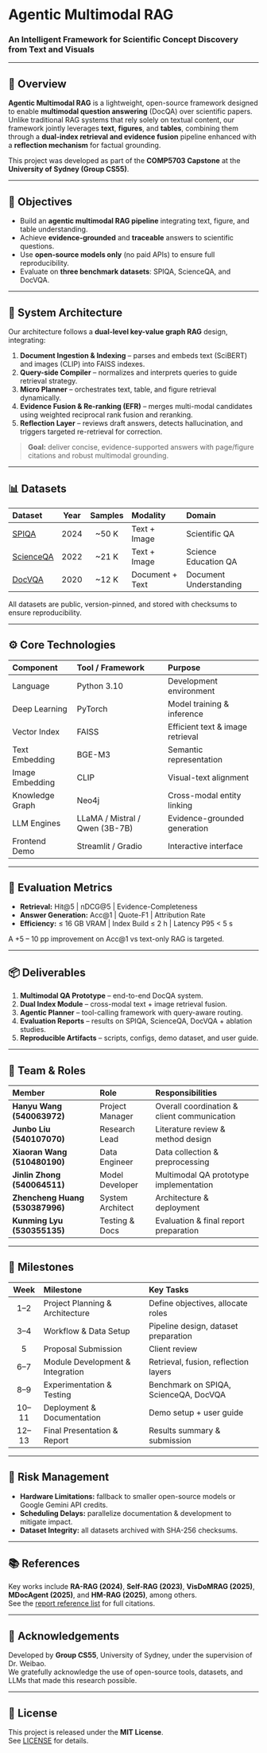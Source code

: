 # Agentic Multimodal RAG  
### An Intelligent Framework for Scientific Concept Discovery from Text and Visuals  

---

## 🧠 Overview
**Agentic Multimodal RAG** is a lightweight, open-source framework designed to enable **multimodal question answering** (DocQA) over scientific papers.  
Unlike traditional RAG systems that rely solely on textual content, our framework jointly leverages **text**, **figures**, and **tables**, combining them through a **dual-index retrieval and evidence fusion** pipeline enhanced with a **reflection mechanism** for factual grounding.

This project was developed as part of the **COMP5703 Capstone** at the **University of Sydney (Group CS55)**.

---

## 🎯 Objectives
- Build an **agentic multimodal RAG pipeline** integrating text, figure, and table understanding.  
- Achieve **evidence-grounded** and **traceable** answers to scientific questions.  
- Use **open-source models only** (no paid APIs) to ensure full reproducibility.  
- Evaluate on **three benchmark datasets**: SPIQA, ScienceQA, and DocVQA.  

---

## 🧩 System Architecture
Our architecture follows a **dual-level key-value graph RAG** design, integrating:
1. **Document Ingestion & Indexing** – parses and embeds text (SciBERT) and images (CLIP) into FAISS indexes.  
2. **Query-side Compiler** – normalizes and interprets queries to guide retrieval strategy.  
3. **Micro Planner** – orchestrates text, table, and figure retrieval dynamically.  
4. **Evidence Fusion & Re-ranking (EFR)** – merges multi-modal candidates using weighted reciprocal rank fusion and reranking.  
5. **Reflection Layer** – reviews draft answers, detects hallucination, and triggers targeted re-retrieval for correction.  

> **Goal:** deliver concise, evidence-supported answers with page/figure citations and robust multimodal grounding.

---

## 📊 Datasets
| Dataset | Year | Samples | Modality | Domain |  
|:--|:--:|:--:|:--|:--|  
| [SPIQA](https://huggingface.co/datasets/google/spiqa) | 2024 | ~50 K | Text + Image | Scientific QA |  
| [ScienceQA](https://github.com/lupantech/ScienceQA) | 2022 | ~21 K | Text + Image | Science Education QA |  
| [DocVQA](https://www.docvqa.org/datasets/docvqa) | 2020 | ~12 K | Document + Text | Document Understanding |  

All datasets are public, version-pinned, and stored with checksums to ensure reproducibility.

---

## ⚙️ Core Technologies
| Component | Tool / Framework | Purpose |  
|:--|:--|:--|  
| Language | Python 3.10 | Development environment |  
| Deep Learning | PyTorch | Model training & inference |  
| Vector Index | FAISS | Efficient text & image retrieval |  
| Text Embedding | BGE-M3 | Semantic representation |  
| Image Embedding | CLIP | Visual-text alignment |  
| Knowledge Graph | Neo4j | Cross-modal entity linking |  
| LLM Engines | LLaMA / Mistral / Qwen (3B-7B) | Evidence-grounded generation |  
| Frontend Demo | Streamlit / Gradio | Interactive interface |  

---

## 🧪 Evaluation Metrics
- **Retrieval:** Hit@5 | nDCG@5 | Evidence-Completeness  
- **Answer Generation:** Acc@1 | Quote-F1 | Attribution Rate  
- **Efficiency:** ≤ 16 GB VRAM | Index Build ≤ 2 h | Latency P95 < 5 s  

A +5 – 10 pp improvement on Acc@1 vs text-only RAG is targeted.

---

## 📦 Deliverables
1. **Multimodal QA Prototype** – end-to-end DocQA system.  
2. **Dual Index Module** – cross-modal text + image retrieval fusion.  
3. **Agentic Planner** – tool-calling framework with query-aware routing.  
4. **Evaluation Reports** – results on SPIQA, ScienceQA, DocVQA + ablation studies.  
5. **Reproducible Artifacts** – scripts, configs, demo dataset, and user guide.

---

## 👥 Team & Roles
| Member | Role | Responsibilities |  
|:--|:--|:--|  
| **Hanyu Wang (540063972)** | Project Manager | Overall coordination & client communication |  
| **Junbo Liu (540107070)** | Research Lead | Literature review & method design |  
| **Xiaoran Wang (510480190)** | Data Engineer | Data collection & preprocessing |  
| **Jinlin Zhong (540064511)** | Model Developer | Multimodal QA prototype implementation |  
| **Zhencheng Huang (530387996)** | System Architect | Architecture & deployment |  
| **Kunming Lyu (530355135)** | Testing & Docs | Evaluation & final report preparation |  

---

## 📅 Milestones
| Week | Milestone | Key Tasks |  
|:--:|:--|:--|  
| 1–2 | Project Planning & Architecture | Define objectives, allocate roles |  
| 3–4 | Workflow & Data Setup | Pipeline design, dataset preparation |  
| 5 | Proposal Submission | Client review |  
| 6–7 | Module Development & Integration | Retrieval, fusion, reflection layers |  
| 8–9 | Experimentation & Testing | Benchmark on SPIQA, ScienceQA, DocVQA |  
| 10–11 | Deployment & Documentation | Demo setup + user guide |  
| 12–13 | Final Presentation & Report | Results summary & submission |  

---

## 🧩 Risk Management
- **Hardware Limitations:** fallback to smaller open-source models or Google Gemini API credits.  
- **Scheduling Delays:** parallelize documentation & development to mitigate impact.  
- **Dataset Integrity:** all datasets archived with SHA-256 checksums.  

---

## 📚 References
Key works include **RA-RAG (2024)**, **Self-RAG (2023)**, **VisDoMRAG (2025)**, **MDocAgent (2025)**, and **HM-RAG (2025)**, among others.  
See the [report reference list](./report.pdf) for full citations.

---

## 🤝 Acknowledgements
Developed by **Group CS55**, University of Sydney, under the supervision of Dr. Weibao.  
We gratefully acknowledge the use of open-source tools, datasets, and LLMs that made this research possible.

---

## 🪪 License
This project is released under the **MIT License**.  
See [LICENSE](./LICENSE) for details.
